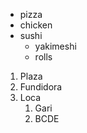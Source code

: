 - pizza
- chicken
- sushi
  - yakimeshi
  - rolls
1. Plaza
2. Fundidora
3. Loca
   1. Gari
   2. BCDE
